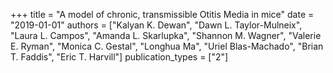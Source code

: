 +++
title = "A model of chronic, transmissible Otitis Media in mice"
date = "2019-01-01"
authors = ["Kalyan K. Dewan", "Dawn L. Taylor-Mulneix", "Laura L. Campos", "Amanda L. Skarlupka", "Shannon M. Wagner", "Valerie E. Ryman", "Monica C. Gestal", "Longhua Ma", "Uriel Blas-Machado", "Brian T. Faddis", "Eric T. Harvill"]
publication_types = ["2"]
